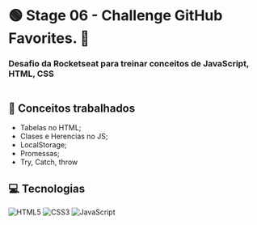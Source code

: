 # :green_circle: Stage 06 - Challenge GitHub Favorites. :sunflower:
### **Desafio da Rocketseat para treinar conceitos de JavaScript, HTML, CSS**

<p align="center">

  <img src="https://user-images.githubusercontent.com/126821291/233087037-2111001b-99a6-47c5-9782-36c6ac98ec1e.gif" alt="">
</p>

## :memo: Conceitos trabalhados

- Tabelas no HTML;
- Clases e Herencias no JS;
- LocalStorage;
- Promessas;
- Try, Catch, throw

## :computer: Tecnologias

<div>
  <!-- HTML5 -->
  <img src="https://img.shields.io/badge/HTML5-E34F26?style=for-the-badge&logo=html5&logoColor=white" alt="HTML5"/>
  
  <!-- CSS3 -->
  <img src="https://img.shields.io/badge/CSS3-1572B6?style=for-the-badge&logo=css3&logoColor=white" alt="CSS3"/>

  <!-- JavaScript -->
  <img src="https://img.shields.io/badge/JavaScript-F7DF1E?style=for-the-badge&logo=javascript&logoColor=black" alt="JavaScript"/>

  <!-- React Native -->
  <!-- <img src="https://img.shields.io/badge/React_Native-20232A?style=for-the-badge&logo=react&logoColor=61DAFB" alt="React Native"/> -->

  <!-- ReactJS -->
  <!-- <img src="https://img.shields.io/badge/React-20232A?style=for-the-badge&logo=react&logoColor=61DAFB" alt="ReactJS"/> -->
<div/>

